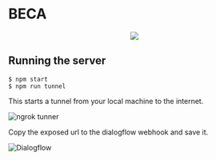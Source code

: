 
# BECA
<p align="center">    
    <img src="https://i.imgur.com/X1tCrBf.png"/> 
</p>

## Running the server
```
$ npm start
$ npm run tunnel
```
This starts a tunnel from your local machine to the internet.
 
![ngrok tunner](https://i.imgur.com/KXVwVUW.png)
 
Copy the exposed url to the dialogflow webhook and save it.

![Dialogflow](https://i.imgur.com/JeVpko9.png)
